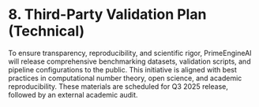 # 8. Third-Party Validation Plan (Technical)

To ensure transparency, reproducibility, and scientific rigor, PrimeEngineAI will release comprehensive benchmarking datasets, validation scripts, and pipeline configurations to the public. This initiative is aligned with best practices in computational number theory, open science, and academic reproducibility. These materials are scheduled for Q3 2025 release, followed by an external academic audit.

